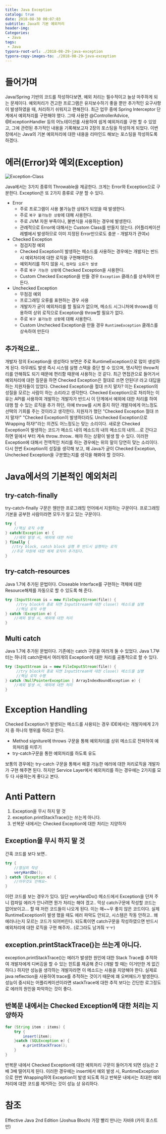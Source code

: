 ```yaml
---
title: Java Exception
catalog: true
date: 2018-08-30 00:07:03
subtitle: Java의 기본 예외처리
header-img:
Categories:
 - Java
tags: 
 - Java
typora-root-url: ./2018-08-29-java-exception
typora-copy-images-to: ./2018-08-29-java-exception
---
```



# 들어가며

Java/Spring 기반의 코드를 작성하다보면, 예외 처리는 필수적이고 늘상 마주하게 되는 문제이다.
예외처리가 견고한 프로그램은 유지보수하기 좋을 뿐만 추가적인 요구사항이 발생하였을 때, 처리하기 쉬워지고 편해진다. 최근 업무 중에 Spring Interceptor 단계에서 예외처리를 구현해야 했다. 그때 사용한 @ControllerAdvice, @ExceptionHandler 등의 어노테이션를 사용하여 쉽게 예외처리를 구현 할 수 있었고, 그에 관련된 추가적인 내용을 기록해보고자 2장의 포스팅을 작성하게 되었다.
이번 장에서는 Java의 기본 예외처리에 대한 내용을 리마인드 해보는 포스팅을 작성하도록 하겠다.



# 에러(Error)와 예외(Exception)

![Exception-Class](./Exception-Class.png)

Java에서는 3가지 종류의 Throwable을 제공한다. 크게는 Error와 Exception으로 구분한다.
Exception은 또 2가지 종류로 구분 할 수 있다.

* Error 
  * 주로 프로그램이 사용 불가능한 상태가 되었을 때 발생한다.
  * 주로 `복구 불가능한 상황`에 대해 사용한다.
  * 주로 JVM 자원 부족이나, 불변식을 사용하는 경우에 발생한다.
  * 관례적으로 Error에 대해서는 Custom Class를 만들지 않는다.
    (어플리케이션 레벨에서 발생하므로 이미 지정된 Error만으로도 충분 - 개발자가 관여x)
* Checked Exception 
  * 점검지정 예외
  * Checked Exception이 발생하는 메소드를 사용하는 경우에는 개발자는 반드시 예외처리에 대한 로직을 구현해야한다.
  * 예외처리를 하지 않을 시, `컴파일 오류가 발생`
  * 주로 `복구 가능한 상황`에 Checked Exception을 사용한다.
  * Custom Checked Exception을 만들 경우 `Exception` 클래스를 상속하여 만든다.
* Unchecked Exception
  * 무점검 예외
  * 프로그래밍 오류를 표현하는 경우 사용
  * 개발자가 굳이 예외처리를 할 필요가 없으며, 메소드 시그니처에 throws를 이용하여 상위 로직으로 Exception을 throw할 필요가 없다.
  * 주로 `복구 불가능한 상황`에 대해 사용한다.
  * Custom Unchecked Exception을 만들 경우 `RuntimeException` 클래스를 상속하여 만든다



## 추가적으로..

개발자 정의 Exception을 생성하다 보면은 주로 RuntimeException으로 많이 생성하게 된다.
아무래도 발생 즉시 시스템 실행 스택을 중단 할 수 있으며, 명시적인 throw처리를 안해줘도 되기 때문에 편리함 때문에 사용하는 것 같다. 최근 면접관으로 들어가서 예외처리에 대한 질문을 하면 Checked Exception은 절대로 쓰면 안된다! 라고 대답을 하는 지원자들이 있었다. Checked Exception을 절대 쓰지 말자? 이는 Exception의 성질을 모르는 사람이 하는 소리라고 생각한다.
Checked Exception으로 처리하는 이유는 API를 사용하여 개발하는 개발자가 반드시 이 단계에서 예외에 대한 처리를 하여 대행 할 수 있는 로직을 추가 하던, 아예 throw를 시켜 중지 하던 개발자에게 어느정도 선택의 기회를 주는 것이라고 생각한다.
지원자가 했던 "Checked Exception 절대 쓰지 말자!" "Checked Exception이 발생하더라도 Unchecked Exception으로 Wrapping 하자!"라는 의견도 어느정도는 맞는 소리이다.
새로운 Checked Exception이 발생하는 코드가 메소드 내의 메소드의 내의 메소드의 내의....로 간다고 하면 밑에서 부터 계속 throw..throw.. 해야 하는 상황이 발생 할 수 있다. 이러한 Exception에 대해서 전역적인 처리를 하는 경우에는 위의 말이 당연히 맞는 소리이다. 
다시 한번 Exception의 성질을 생각해 보고, 왜 Java가 굳이 Checked Exception, Unchecked Exception을 구분했는지를 생각을 해봐야 할 것이다.



# Java에서의 기본적인 예외처리

## try-catch-finally

try-catch-finally 구문은 웬만한 프로그래밍 언어에서 지원하는 구문이다.
프로그래밍 기본을 공부한 사람이라면 모두가 알고 있는 구문이다.

~~~java
try {
    //핵심 로직 수행
} catch(Exception e) {
    //예외 발생 시, 예외에 대한 처리
} finally {
   //try block, catch block 실행 후 반드시 실행하는 로직
   //주로 자원에 대한 해제 로직이 추가된다. 
}
~~~



## try-catch-resources

Java 1.7에 추가된 문법이다. Closeable Interface를 구현하는 객체에 대한 Resource해제를 자동으로 할 수 있도록 해 준다.

~~~java
try (InputStream is = new FileInputStream(file)) { 
     //try block이 종료 되면 InputStream에 대한 close() 메소드를 실행
     //핵심 로직 수행
} catch (Exception e) {
    //예외 발생 시, 예외에 대한 처리
}
~~~



## Multi catch

Java 1.7에 추가된 문법이다. 기존에는 catch 구문을 여러개 둘 수 있었다. Java 1.7부터는 하나의 catch문에서 여러개의 Exception에 대한 처리를 공통적으로 할 수 있다.

~~~java
try (InputStream is = new FileInputStream(file)) { 
     //try block이 종료 되면 InputStream에 대한 close() 메소드를 실행
     //핵심 로직 수행
} catch (NullPointerException | ArrayIndexBoundException e) {
    //예외 발생 시, 예외에 대한 처리
}
~~~



# Exception Handling

Checked Exception가 발생되는 메소드를 사용되는 경우 IDE에서는 개발자에게 2가지 중 하나의 행위를 하라고 한다.

* Method signiture에 throws 구문을 통해 예외처리를 상위 메소드로 전파하여 예외처리를 미루기
* try-catch구문을 통한 예외처리를 하도록 유도

보통의 경우에는 try-catch 구문을 통해서 해결 가능한 에러에 대한 처리로직을 개발자가 구현 해주면 된다.
하지만 Service Layer에서 예외처리를 하는 경우에는 2가지를 모두 다 사용하는게 좋다고 본다.



# Anti Pattern

1. Exception을 무시 하지 말 것
2. exception.printStackTrace()는 쓰는게 아니다.
3. 반복문 내에서는 Checked Exception에 대한 처리는 지양하자



## Exception을 무시 하지 말 것 

간혹 코드를 보다 보면..

~~~java
try {
    //열심히 작성
    veryHardDo();
} catch (Exception e) {
    //아무것도 안해요~
}
~~~

이런 코드를 보는 경우가 있다. 일단 veryHardDo() 메소드에서 Exception을 던져 주니 컴파일 에러가 안나려면 뭔가 처리는 해야 겠고.. 막상 catch구문에 작성할 코드는 없어보이고... 할 때 저런 코드들이 나오게 된다.
이는 매~~우 좋지 않은 코드이다. 실제 RuntimeException이 발생 했을 때도 에러 파악도 안되고, 시스템은 작동 안하고.. 왜 에러나는지 모르는 코드가 되어버린다. 
되도록이면 catch구문을 작성하였으면 반드시 예외처리에 대한 로직을 구현 해주자.. (로그라도 남겨줘 ㅜㅜ)



## exception.printStackTrace()는 쓰는게 아니다.

exception.printStackTrace()는 에러가 발생한 원인에 대한 Stack Trace를 추적하여 개발자에게 디버깅을 할 수 있는 힌트를 제공해 준다 (개발 할 때는 이거만한 게 없긴하다.)
하지만 성능을 생각하는 개발자라면 이 메소드는 사용을 지양해야 한다. 실제로 java reflection을 사용하여 trace를 추적하는 것이기 때문에 꽤 오버헤드가 발생한다. 성능이 중시되는 어플리케이션이라면 stackTrace에 대한 추적 보다는 간단한 로그정도로 에러의 원인을 파악하는 것이 좋다.



## 반복문 내에서는 Checked Exception에 대한 처리는 지양하자

~~~java
for (String item : items) {
    try {
        insert(item);
    }catch (SQLException e) {
        e.printStackTrace();
    }
}
~~~

반복문 내에서 Checked Exception에 대한 예외처리 구문이 들어가게 되면 성능은 2배 3배 떨어지게 된다.
이러한 경우에는 insert에서 예외 발생 시, RuntimeException으로 한번 Wrapping하여 Exception이 발생 되도록 하고 반복문 내에서는 최대한 예외처리에 대한 코드를 제거하는 것이 성능 상 유리하다.



# 참조

Effective Java 2nd Edition (Joshua Bloch)
가장 빨리 만나는 자바8 (카이 호스트만)